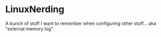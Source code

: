 # LinuxNerding
A bunch of stuff I want to remember when configuring other stuff... aka "external memory log"
